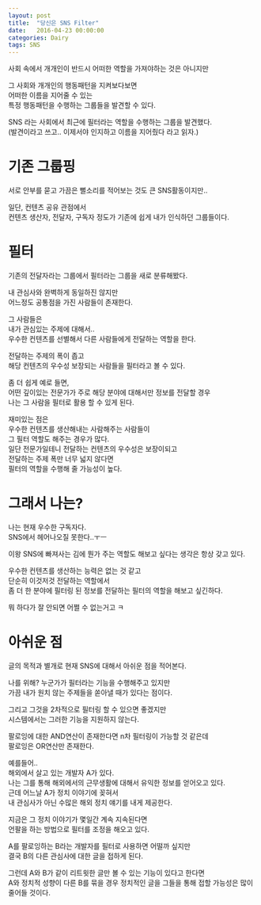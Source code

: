 ```yaml
---
layout: post
title:  "당신은 SNS Filter"
date:   2016-04-23 00:00:00
categories: Dairy
tags: SNS
---
```


사회 속에서 개개인이 반드시 어떠한 역할을 가져야하는 것은 아니지만  

그 사회와 개개인의 행동패턴을 지켜보다보면  
어떠한 이름을 지어줄 수 있는  
특정 행동패턴을 수행하는 그룹들을 발견할 수 있다.  

SNS 라는 사회에서 
최근에 필터라는 역할을 수행하는 그룹을 발견했다.  
(발견이라고 쓰고.. 이제서야 인지하고 이름을 지어줬다 라고 읽자.)

<!--more-->

# 기존 그룹핑

서로 안부를 묻고 가끔은 뻘소리를 적어보는 것도 큰 SNS활동이지만..  

일단, 컨텐츠 공유 관점에서   
컨텐츠 생산자, 전달자, 구독자 정도가 기존에 쉽게 내가 인식하던 그룹들이다.  

# 필터

기존의 전달자라는 그룹에서 필터라는 그룹을 새로 분류해봤다.  

내 관심사와 완벽하게 동일하진 않지만  
어느정도 공통점을 가진 사람들이 존재한다.  

그 사람들은  
내가 관심있는 주제에 대해서..  
우수한 컨텐츠를 선별해서 다른 사람들에게 전달하는 역할을 한다.  

전달하는 주제의 폭이 좁고  
해당 컨텐츠의 우수성 보장되는 사람들을 필터라고 볼 수 있다.  

좀 더 쉽게 예로 들면,  
어떤 깊이있는 전문가가 주로 해당 분야에 대해서만 정보를 전달할 경우  
나는 그 사람을 필터로 활용 할 수 있게 된다.  

재미있는 점은  
우수한 컨텐츠를 생산해내는 사람해주는 사람들이  
그 필터 역할도 해주는 경우가 많다.  
일단 전문가일테니 전달하는 컨텐츠의 우수성은 보장이되고  
전달하는 주제 폭만 너무 넓지 않다면  
필터의 역할을 수행해 줄 가능성이 높다.  

# 그래서 나는?

나는 현재 우수한 구독자다.  
SNS에서 헤어나오질 못한다..ㅜㅡ  

이왕 SNS에 빠져사는 김에 뭔가 주는 역할도 해보고 싶다는 생각은 항상 갖고 있다.  

우수한 컨텐츠를 생산하는 능력은 없는 것 같고  
단순히 이것저것 전달하는 역할에서  
좀 더 한 분야에 필터링 된 정보를 전달하는 필터의 역할을 해보고 싶긴하다.  

뭐 하다가 잘 안되면 어쩔 수 없는거고 ㅋ  

# 아쉬운 점

글의 목적과 별개로 현재 SNS에 대해서 아쉬운 점을 적어본다.  

나를 위해? 누군가가 필터라는 기능을 수행해주고 있지만  
가끔 내가 원치 않는 주제들을 쏟아낼 때가 있다는 점이다.  

그리고 그것을 2차적으로 필터링 할 수 있으면 좋겠지만  
시스템에서는 그러한 기능을 지원하지 않는다.  

팔로잉에 대한 AND연산이 존재한다면 n차 필터링이 가능할 것 같은데  
팔로잉은 OR연산만 존재한다.  

예를들어..  
해외에서 살고 있는 개발자 A가 있다.  
나는 그를 통해 해외에서의 근무생활에 대해서 유익한 정보를 얻어오고 있다.  
근데 어느날 A가 정치 이야기에 꽂혀서  
내 관심사가 아닌 수많은 해외 정치 얘기를 내게 제공한다.  

지금은 그 정치 이야기가 몇일간 계속 지속된다면  
언팔을 하는 방법으로 필터를 조정을 해오고 있다.  

A를 팔로잉하는 B라는 개발자를 필터로 사용하면 어떨까 싶지만  
결국 B의 다른 관심사에 대한 글을 접하게 된다.  

그런데 A와 B가 같이 리트윗한 글만 볼 수 있는 기능이 있다고 한다면  
A와 정치적 성향이 다른 B를 묶을 경우 정치적인 글을 그들을 통해 접할 가능성은 많이 줄어들 것이다.  


